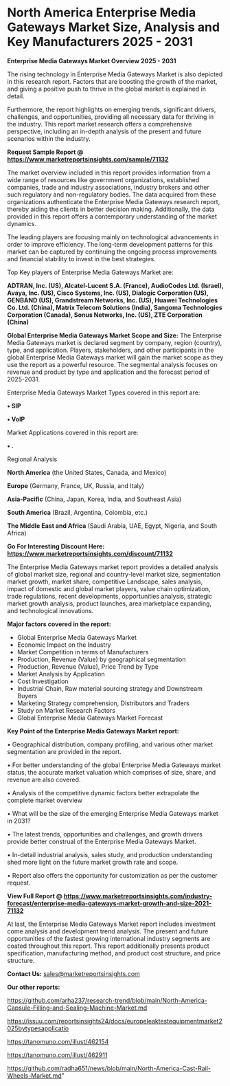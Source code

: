 # North America Enterprise Media Gateways Market Size, Analysis and Key Manufacturers 2025 - 2031

<Strong> Enterprise Media Gateways Market Overview 2025 - 2031</strong>

The rising technology in Enterprise Media Gateways Market is also depicted in this research report. Factors that are boosting the growth of the market, and giving a positive push to thrive in the global market is explained in detail.

Furthermore, the report highlights on emerging trends, significant drivers, challenges, and opportunities, providing all necessary data for thriving in the industry. This report market research offers a comprehensive perspective, including an in-depth analysis of the present and future scenarios within the industry.

<strong>Request Sample Report @ <a href=https://www.marketreportsinsights.com/sample/71132>https://www.marketreportsinsights.com/sample/71132</a></strong>

The market overview included in this report provides information from a wide range of resources like government organizations, established companies, trade and industry associations, industry brokers and other such regulatory and non-regulatory bodies. The data acquired from these organizations authenticate the Enterprise Media Gateways research report, thereby aiding the clients in better decision making. Additionally, the data provided in this report offers a contemporary understanding of the market dynamics.

The leading players are focusing mainly on technological advancements in order to improve efficiency. The long-term development patterns for this market can be captured by continuing the ongoing process improvements and financial stability to invest in the best strategies.

Top Key players of Enterprise Media Gateways Market are:

<strong>ADTRAN, Inc. (US), Alcatel-Lucent S.A. (France), AudioCodes Ltd. (Israel), Avaya, Inc. (US), Cisco Systems, Inc. (US), Dialogic Corporation (US), GENBAND (US), Grandstream Networks, Inc. (US), Huawei Technologies Co. Ltd. (China), Matrix Telecom Solutions (India), Sangoma Technologies Corporation (Canada), Sonus Networks, Inc. (US), ZTE Corporation (China)</strong>

<strong><b>Global Enterprise Media Gateways Market Scope and Size:</b></strong>
The Enterprise Media Gateways market is declared segment by company, region (country), type, and application. Players, stakeholders, and other participants in the global Enterprise Media Gateways market will gain the market scope as they use the report as a powerful resource. The segmental analysis focuses on revenue and product by type and application and the forecast period of 2025-2031.

Enterprise Media Gateways Market Types covered in this report are:

<strong>• SIP

• VoIP</strong>

Market Applications covered in this report are:

<strong>• .</strong> 

Regional Analysis

<strong>North America</strong> (the United States, Canada, and Mexico)

<strong>Europe</strong> (Germany, France, UK, Russia, and Italy)

<strong>Asia-Pacific</strong> (China, Japan, Korea, India, and Southeast Asia)

<strong>South America</strong> (Brazil, Argentina, Colombia, etc.)

<strong>The Middle East and Africa</strong> (Saudi Arabia, UAE, Egypt, Nigeria, and South Africa)

<strong>Go For Interesting Discount Here: <a href=https://www.marketreportsinsights.com/discount/71132>https://www.marketreportsinsights.com/discount/71132</a></strong>

The Enterprise Media Gateways market report provides a detailed analysis of global market size, regional and country-level market size, segmentation market growth, market share, competitive Landscape, sales analysis, impact of domestic and global market players, value chain optimization, trade regulations, recent developments, opportunities analysis, strategic market growth analysis, product launches, area marketplace expanding, and technological innovations.

<strong><b>Major factors covered in the report:</b></strong>
<ul>
  <li>Global Enterprise Media Gateways Market </li>
  <li>Economic Impact on the Industry</li>
  <li>Market Competition in terms of Manufacturers</li>
  <li>Production, Revenue (Value) by geographical segmentation</li>
  <li>Production, Revenue (Value), Price Trend by Type</li>
  <li>Market Analysis by Application</li>
  <li>Cost Investigation</li>
  <li>Industrial Chain, Raw material sourcing strategy and Downstream Buyers</li>
  <li>Marketing Strategy comprehension, Distributors and Traders</li>
  <li>Study on Market Research Factors</li>
  <li>Global Enterprise Media Gateways Market Forecast</li>
</ul>

<strong><b>Key Point of the Enterprise Media Gateways Market report:</b></strong>

• Geographical distribution, company profiling, and various other market segmentation are provided in the report.

• For better understanding of the global Enterprise Media Gateways market status, the accurate market valuation which comprises of size, share, and revenue are also covered.

• Analysis of the competitive dynamic factors better extrapolate the complete market overview

• What will be the size of the emerging Enterprise Media Gateways market in 2031?

• The latest trends, opportunities and challenges, and growth drivers provide better construal of the Enterprise Media Gateways Market.

• In-detail industrial analysis, sales study, and production understanding shed more light on the future market growth rate and scope.

• Report also offers the opportunity for customization as per the customer request.

<strong><b>View Full Report @ <a href=https://www.marketreportsinsights.com/industry-forecast/enterprise-media-gateways-market-growth-and-size-2021-71132>https://www.marketreportsinsights.com/industry-forecast/enterprise-media-gateways-market-growth-and-size-2021-71132</a></b></strong>


At last, the Enterprise Media Gateways Market report includes investment come analysis and development trend analysis. The present and future opportunities of the fastest growing international industry segments are coated throughout this report. This report additionally presents product specification, manufacturing method, and product cost structure, and price structure.

<strong>Contact Us:</strong>
sales@marketreportsinsights.com

<strong>Our other reports:</strong>

<a href=https://github.com/arha237/research-trend/blob/main/North-America-Capsule-Filling-and-Sealing-Machine-Market.md>https://github.com/arha237/research-trend/blob/main/North-America-Capsule-Filling-and-Sealing-Machine-Market.md</a>

<a href=https://issuu.com/reportsinsights24/docs/europeleaktestequipmentmarket2025bytypesapplicatio>https://issuu.com/reportsinsights24/docs/europeleaktestequipmentmarket2025bytypesapplicatio</a>

<a href=https://tanomuno.com/illust/462154>https://tanomuno.com/illust/462154</a>

<a href=https://tanomuno.com/illust/462911>https://tanomuno.com/illust/462911</a>

<a href=https://github.com/radha651/news/blob/main/North-America-Cast-Rail-Wheels-Market.md>https://github.com/radha651/news/blob/main/North-America-Cast-Rail-Wheels-Market.md</a>"
